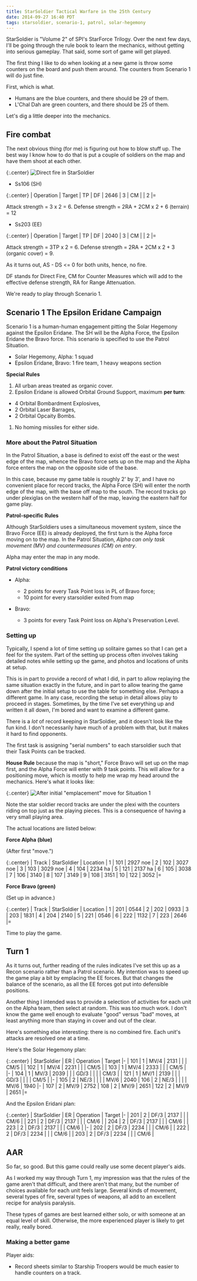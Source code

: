 ```yaml
---
title: StarSoldier Tactical Warfare in the 25th Century
date: 2014-09-27 16:40 PDT
tags: starsoldier, scenario-1, patrol, solar-hegemony
---
```


StarSoldier is "Volume 2" of SPI's StarForce Trilogy. Over the next few
days, I'll be going through the rule book to learn the mechanics,
without getting into serious gameplay. That said, some sort of game will get
played.

The first thing I like to do when looking at a new game is throw some
counters on the board and push them around. The counters from Scenario 1
will do just fine.

First, which is what.

* Humans are the blue counters, and there should be 29 of them.
* L'Chal Dah are green counters, and there should be 25 of them.

Let's dig a little deeper into the mechanics.

## Fire combat

The next obvious thing (for me) is figuring out how to blow stuff up.
The best way I know how to do that is put a couple of soldiers on the
map and have them shoot at each other.

{:.center}
![Direct fire in StarSoldier](/images/starsoldier/direct_fire_demo.jpg)

* Ss106 (SH)

{:.center}
| Operation | Target | TP
|     DF    | 2646   | 3
|     CM    |        | 2
|=

Attack strength = 3 x 2 = 6. Defense strength = 2RA + 2CM x 2 + 6
(terrain) = 12

* Ss203 (EE)

{:.center}
| Operation | Target | TP
|     DF    | 2040   | 3
|     CM    |        | 2
|=

Attack strength = 3TP x 2 = 6. Defense strength = 2RA + 2CM x 2 + 3
(organic cover)  = 9.

As it turns out, AS - DS <= 0 for both units, hence, no fire.

DF stands for Direct Fire, CM for Counter Measures which will add to the
effective defense strength, RA for Range Attenuation.

We're ready to play through Scenario 1.

## Scenario 1 The Epsilon Eridane Campaign

Scenario 1 is a human-human engagement pitting the Solar Hegemony
against the Epsilon Eridane. The SH will be the Alpha Force,
the Epsilon Eridane the Bravo force. This scenario is specified to use
the Patrol Situation.

* Solar Hegemony, Alpha: 1 squad
* Epsilon Eridane, Bravo: 1 fire team, 1 heavy weapons section

**Special Rules**

1. All urban areas treated as organic cover.
1. Epsilon Eridane is allowed Orbital Ground Support, maximum **per turn**:
  * 4 Orbital Bombardment Explosives,
  * 2 Orbital Laser Barrages,
  * 2 Orbital Opcaity Bombs.
1. No homing missiles for either side.

### More about the Patrol Situation

In the Patrol Situation, a base is defined to exist off the east or the
west edge of the map, whence the Bravo force sets up on the map and the
Alpha force enters the map on the opposite side of the base.

In this case, because my game table is roughly 2' by 3', and I have no
convenient place for record tracks, the Alpha Force (SH) will enter the
north edge of the map, with the base off map to the south. The record
tracks go under plexiglas on the western half of the map, leaving the
eastern half for game play.

**Patrol-specific Rules**

Although StarSoldiers uses a simultaneous movement system, since the
Bravo Force (EE) is already deployed, the first turn is the Alpha force
moving on to the map. In the Patrol Situation, *Alpha can only task
movement (MV) and countermeasures (CM) on entry*.

Alpha may enter the map in any mode.

**Patrol victory conditions**

* Alpha:
  * 2 points for every Task Point loss in PL of Bravo force;
  * 10 point for every starsoldier exited from map

* Bravo:
  * 3 points for every Task Point loss on Alpha's Preservation Level.


### Setting up

Typically, I spend a lot of time setting up solitaire games so that I
can get a feel for the system. Part of the setting up process often
involves taking detailed notes while setting up the game, and photos and
locations of units at setup.

This is in part to provide a record of what I did, in part to allow
replaying the same situation exactly in the future, and in part to allow
tearing the game down after the initial setup to use the table for
something else. Perhaps a different game. In any case, recording the
setup in detail allows play to proceed in stages. Sometimes, by the time
I've set everything up and written it all down, I'm bored and want to
examine a different game.

There is a *lot* of record keeping in StarSoldier, and it doesn't look
like the fun kind. I don't necessarily have much of a problem with that,
but it makes it hard to find opponents.

The first task is assigning "serial numbers" to each starsoldier such
that their Task Points can be tracked.

**House Rule** because the map is "short," Force Bravo will set up on
the map first, and the Alpha Force will enter with 9 task
points. This will allow for a positioning move, which is mostly to help
me wrap my head around the mechanics. Here's what it looks like:

{:.center}
![After initial "emplacement" move for Situation
1](/images/starsoldier/situation_1_setup.jpg)

Note the star soldier record tracks are under the plexi with the
counters riding on top just as the playing pieces. This is a consequence
of having a very small playing area.

The actual locations are listed below:

**Force Alpha (blue)**

(After first "move.")

{:.center}
| Track | StarSoldier | Location
|   1   | 101         | 2927 noe
|   2   | 102         | 3027 noe
|   3   | 103         | 3029 noe
|   4   | 104         | 2234 ha
|   5   | 121         | 2137 ha
|   6   | 105         | 3038
|   7   | 106         | 3140
|   8   | 107         | 3149
|   9   | 108         | 3151
|   10  | 122         | 3052
|=

**Force Bravo (green)**

(Set up in advance.)

{:.center}
| Track | StarSoldier | Location
|   1   | 201         | 0544
|   2   | 202         | 0933
|   3   | 203         | 1831
|   4   | 204         | 2140
|   5   | 221         | 0546
|   6   | 222         | 1132
|   7   | 223         | 2646
|=


Time to play the game.

## Turn 1

As it turns out, further reading of the rules indicates I've set this up
as a Recon scenario rather than a Patrol scenario. My intention was to
speed up the game play a bit by emplacing the EE forces. But that
changes the balance of the scenario, as all the EE forces got put into
defensible positions.

Another thing I intended was to provide a selection of activities for
each unit on the Alpha team, then select at random. This was too much
work. I don't know the game well enough to evaluate "good" versus "bad"
moves, at least anything more than staying in cover and out of the
clear.

Here's something else interesting: there is no combined fire. Each
unit's attacks are resolved one at a time.

Here's the Solar Hegemony plan:

{:.center}
| StarSoldier | ER | Operation | Target
|-
| 101         | 1  | MV/4      | 2131
|             |    | CM/5      |
| 102         | 1  | MV/4      | 2231
|             |    | CM/5      |
| 103         | 1  | MV/4      | 2333
|             |    | CM/5      |
|-
| 104         | 1  | MV/3      | 2039
|             |    | GD/3      |
|             |    | CM/3      |
| 121         | 1  | MV/1      | 2139
|             |    | GD/3      |
|             |    | CM/5      |
|-
| 105         | 2  | NE/3      |
|             |    | MV/6      | 2040
| 106         | 2  | NE/3      |
|             |    | MV/6      | 1940
|-
| 107         | 2  | MV/9      | 2752
| 108         | 2  | MV/9      | 2651
| 122         | 2  | MV/9      | 2651
|=

And the Epsilon Eridani plan:

{:.center}
| StarSoldier | ER | Operation | Target
|-
| 201         | 2  | DF/3      | 2137
|             |    | CM/6      |
| 221         | 2  | DF/3      | 2137
|             |    | CM/6      |
| 204         | 2  | DF/3      | 2137
|             |    | CM/6      |
| 223         | 2  | DF/3      | 2137
|             |    | CM/6      |
|-
| 202         | 2  | DF/3      | 2234
|             |    | CM/6      |
| 222         | 2  | DF/3      | 2234
|             |    | CM/6      |
| 203         | 2  | DF/3      | 2234
|             |    | CM/6      |


## AAR

So far, so good. But this game could really use some decent player's
aids.

As I worked my way through Turn 1, my impression was that the rules of
the game aren't that difficult, and there aren't that many, but the
number of choices available for each unit feels large. Several kinds
of movement, several types of fire, several types of weapons, all add to
an excellent recipe for analysis paralysis.

These types of games are best learned either solo, or with someone at an
equal level of skill. Otherwise, the more experienced player is likely
to get really, really bored.


### Making a better game

Player aids:

* Record sheets similar to Starship Troopers would be much easier to
handle counters on a track.
